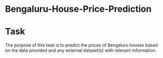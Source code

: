 # Bengaluru-House-Price-Prediction

# Task
The purpose of this task is to predict the prices of Bengaluru houses based on the data provided and any external dataset(s) with relevant information.
